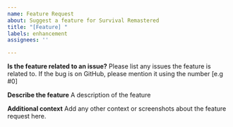 ```yaml
---
name: Feature Request
about: Suggest a feature for Survival Remastered
title: "[Feature] "
labels: enhancement
assignees: ''

---
```


**Is the feature related to an issue?**
Please list any issues the feature is related to. If the bug is on GitHub, please mention it using the number [e.g #0]



**Describe the feature**
A description of the feature



**Additional context**
Add any other context or screenshots about the feature request here.
